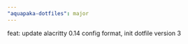 ```yaml
---
"aquapaka-dotfiles": major
---
```


feat: update alacritty 0.14 config format, init dotfile version 3
